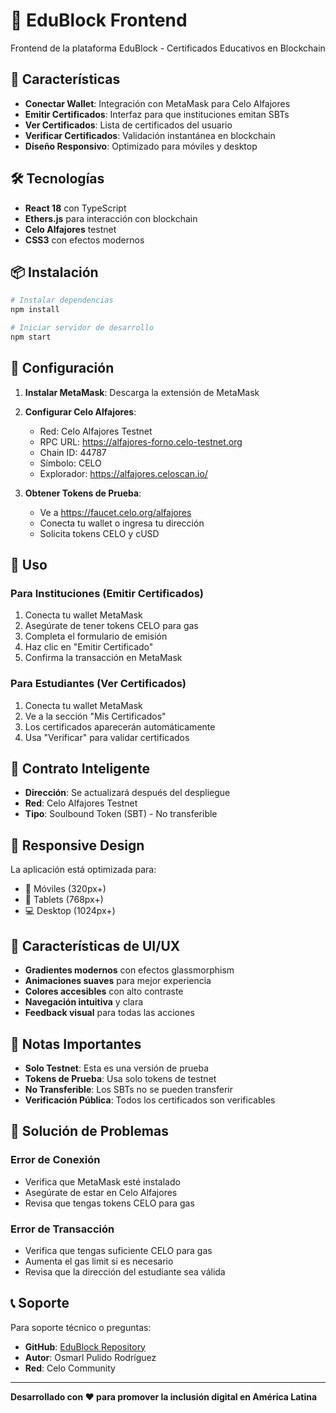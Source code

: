 # 🏫 EduBlock Frontend

Frontend de la plataforma EduBlock - Certificados Educativos en Blockchain

## 🚀 Características

- **Conectar Wallet**: Integración con MetaMask para Celo Alfajores
- **Emitir Certificados**: Interfaz para que instituciones emitan SBTs
- **Ver Certificados**: Lista de certificados del usuario
- **Verificar Certificados**: Validación instantánea en blockchain
- **Diseño Responsivo**: Optimizado para móviles y desktop

## 🛠️ Tecnologías

- **React 18** con TypeScript
- **Ethers.js** para interacción con blockchain
- **Celo Alfajores** testnet
- **CSS3** con efectos modernos

## 📦 Instalación

```bash
# Instalar dependencias
npm install

# Iniciar servidor de desarrollo
npm start
```

## 🔧 Configuración

1. **Instalar MetaMask**: Descarga la extensión de MetaMask
2. **Configurar Celo Alfajores**: 
   - Red: Celo Alfajores Testnet
   - RPC URL: https://alfajores-forno.celo-testnet.org
   - Chain ID: 44787
   - Símbolo: CELO
   - Explorador: https://alfajores.celoscan.io/

3. **Obtener Tokens de Prueba**:
   - Ve a https://faucet.celo.org/alfajores
   - Conecta tu wallet o ingresa tu dirección
   - Solicita tokens CELO y cUSD

## 🎯 Uso

### Para Instituciones (Emitir Certificados)
1. Conecta tu wallet MetaMask
2. Asegúrate de tener tokens CELO para gas
3. Completa el formulario de emisión
4. Haz clic en "Emitir Certificado"
5. Confirma la transacción en MetaMask

### Para Estudiantes (Ver Certificados)
1. Conecta tu wallet MetaMask
2. Ve a la sección "Mis Certificados"
3. Los certificados aparecerán automáticamente
4. Usa "Verificar" para validar certificados

## 🔗 Contrato Inteligente

- **Dirección**: Se actualizará después del despliegue
- **Red**: Celo Alfajores Testnet
- **Tipo**: Soulbound Token (SBT) - No transferible

## 📱 Responsive Design

La aplicación está optimizada para:
- 📱 Móviles (320px+)
- 📱 Tablets (768px+)
- 💻 Desktop (1024px+)

## 🎨 Características de UI/UX

- **Gradientes modernos** con efectos glassmorphism
- **Animaciones suaves** para mejor experiencia
- **Colores accesibles** con alto contraste
- **Navegación intuitiva** y clara
- **Feedback visual** para todas las acciones

## 🚨 Notas Importantes

- **Solo Testnet**: Esta es una versión de prueba
- **Tokens de Prueba**: Usa solo tokens de testnet
- **No Transferible**: Los SBTs no se pueden transferir
- **Verificación Pública**: Todos los certificados son verificables

## 🐛 Solución de Problemas

### Error de Conexión
- Verifica que MetaMask esté instalado
- Asegúrate de estar en Celo Alfajores
- Revisa que tengas tokens CELO para gas

### Error de Transacción
- Verifica que tengas suficiente CELO para gas
- Aumenta el gas limit si es necesario
- Revisa que la dirección del estudiante sea válida

## 📞 Soporte

Para soporte técnico o preguntas:
- **GitHub**: [EduBlock Repository](https://github.com/Osmarlpulido/EduBlock)
- **Autor**: Osmarl Pulido Rodríguez
- **Red**: Celo Community

---

**Desarrollado con ❤️ para promover la inclusión digital en América Latina**
